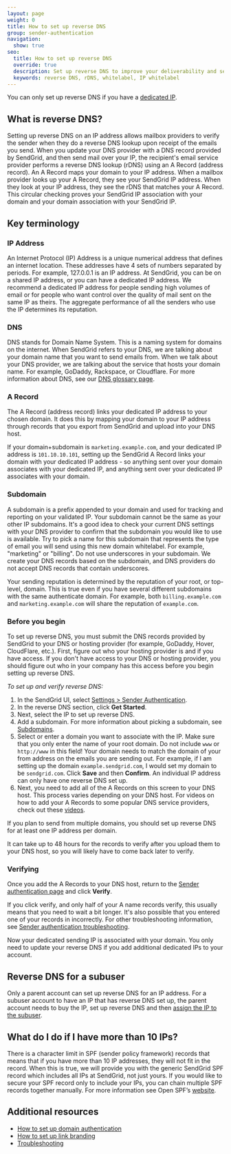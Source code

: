 ```yaml
---
layout: page
weight: 0
title: How to set up reverse DNS
group: sender-authentication
navigation:
  show: true
seo:
  title: How to set up reverse DNS
  override: true
  description: Set up reverse DNS to improve your deliverability and security of your emails.
  keywords: reverse DNS, rDNS, whitelabel, IP whitelabel
---
```


<!-- OUTDATED REVERSE DNS VIDEO --!>
<!-- <iframe src="https://player.vimeo.com/video/265831363" width="500" height="281" frameborder="0" webkitallowfullscreen mozallowfullscreen allowfullscreen></iframe> -->

<call-out>

You can only set up reverse DNS if you have a [dedicated IP]({{root_url}}/ui/account-and-settings/dedicated-ip-addresses/).

</call-out>

## 	What is reverse DNS?

Setting up reverse DNS on an IP address allows mailbox providers to verify the sender when they do a reverse DNS lookup upon receipt of the emails you send. When you update your DNS provider with a DNS record provided by SendGrid, and then send mail over your IP, the recipient's email service provider performs a reverse DNS lookup (rDNS) using an A Record (address record). An A Record maps your domain to your IP address. When a mailbox provider looks up your A Record, they see your SendGrid IP address. When they look at your IP address, they see the rDNS that matches your A Record. This circular checking proves your SendGrid IP association with your domain and your domain association with your SendGrid IP.

## 	Key terminology

 ### 	IP Address

An Internet Protocol (IP) Address is a unique numerical address that defines an internet location. These addresses have 4 sets of numbers separated by periods. For example, 127.0.0.1 is an IP address. At SendGrid, you can be on a shared IP address, or you can have a dedicated IP address. We recommend a dedicated IP address for people sending high volumes of email or for people who want control over the quality of mail sent on the same IP as theirs. The aggregate performance of all the senders who use the IP determines its reputation.

 ### 	DNS

DNS stands for Domain Name System. This is a naming system for domains on the internet. When SendGrid refers to your DNS, we are talking about your domain name that you want to send emails from. When we talk about your DNS provider, we are talking about the service that hosts your domain name. For example, GoDaddy, Rackspace, or Cloudflare. For more information about DNS, see our [DNS glossary page]({{root_url}}/glossary/dns/).

 ### 	A Record

The A Record (address record) links your dedicated IP address to your chosen domain. It does this by mapping your domain to your IP address through records that you export from SendGrid and upload into your DNS host.

If your domain+subdomain is `marketing.example.com`, and your dedicated IP address is `101.10.10.101`, setting up the SendGrid A Record links your domain with your dedicated IP address - so anything sent over your domain associates with your dedicated IP, and anything sent over your dedicated IP associates with your domain.

 ### 	Subdomain

A subdomain is a prefix appended to your domain and used for tracking and reporting on your validated IP. Your subdomain cannot be the same as your other IP subdomains. It's a good idea to check your current DNS settings with your DNS provider to confirm that the subdomain you would like to use is available. Try to pick a name for this subdomain that represents the type of email you will send using this new domain whitelabel. For example, "marketing" or "billing". Do not use underscores in your subdomain. We create your DNS records based on the subdomain, and DNS providers do not accept DNS records that contain underscores.

<call-out type="warning">

 Your sending reputation is determined by the reputation of your root, or top-level, domain. This is true even if you have several different subdomains with the same authenticate domain. For example, both `billing.example.com` and `marketing.example.com` will share the reputation of `example.com`.

</call-out>


 ### 	Before you begin

To set up reverse DNS, you must submit the DNS records provided by SendGrid to your DNS or hosting provider (for example, GoDaddy, Hover, CloudFlare, etc.). First, figure out who your hosting provider is and if you have access. If you don't have access to your DNS or hosting provider, you should figure out who in your company has this access before you begin setting up reverse DNS.

*To set up and verify reverse DNS:*

1. In the SendGrid UI, select [Settings > Sender Authentication](https://app.sendgrid.com/settings/sender_auth).
2. In the reverse DNS section, click **Get Started**.
3. Next, select the IP to set up reverse DNS.
4. Add a subdomain. For more information about picking a subdomain, see [Subdomains](#subdomain).
5. Select or enter a domain you want to associate with the IP. Make sure that you only enter the name of your root domain. Do not include `www` or `http://www` in this field! Your domain needs to match the domain of your from address on the emails you are sending out. For example, if I am setting up the domain `example.sendgrid.com`, I would set my domain to be `sendgrid.com`. Click **Save** and then **Confirm**. An individual IP address can only have one reverse DNS set up.
6. Next, you need to add all of the A Records on this screen to your DNS host. This process varies depending on your DNS host. For videos on how to add your A Records to some popular DNS service providers, check out these [videos]({{root_url}}/ui/account-and-settings/dns-providers/).

<call-out>

If you plan to send from multiple domains, you should set up reverse DNS for at least one IP address per domain.

</call-out>

It can take up to 48 hours for the records to verify after you upload them to your DNS host, so you will likely have to come back later to verify.

 ### 	Verifying

Once you add the A Records to your DNS host, return to the [Sender authentication page](https://app.sendgrid.com/settings/sender_auth) and click **Verify**.

<call-out>

If you click verify, and only half of your A name records verify, this usually means that you need to wait a bit longer. It's also possible that you entered one of your records in incorrectly. For other troubleshooting information, see [Sender authentication troubleshooting]({{root_url}}/ui/account-and-settings/troubleshooting-sender-authentication/).

</call-out>

Now your dedicated sending IP is associated with your domain. You only need to update your reverse DNS if you add additional dedicated IPs to your account.

## 	Reverse DNS for a subuser

Only a parent account can set up reverse DNS for an IP address. For a subuser account to have an IP that has reverse DNS set up, the parent account needs to buy the IP, set up reverse DNS and then [assign the IP to the subuser]({{root_url}}/ui/account-and-settings/dedicated-ip-addresses/#assigning-a-dedicated-ip-address-to-a-subuser).

## 	What do I do if I have more than 10 IPs?

There is a character limit in SPF (sender policy framework) records that means that if you have more than 10 IP addresses, they will not fit in the record. When this is true, we will provide you with the generic SendGrid SPF record which includes all IPs at SendGrid, not just yours. If you would like to secure your SPF record only to include your IPs, you can chain multiple SPF records together manually. For more information see Open SPF’s [website](http://www.openspf.org/).

## 	Additional resources

- [How to set up domain authentication]({{root_url}}/ui/account-and-settings/how-to-set-up-domain-authentication/)
- [How to set up link branding]({{root_url}}/ui/account-and-settings/how-to-set-up-link-branding/)
- [Troubleshooting]({{root_url}}/ui/account-and-settings/troubleshooting-sender-authentication/)
